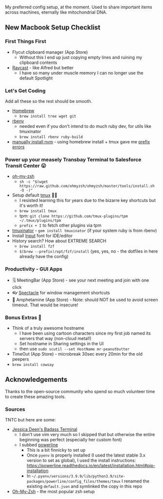 My preferred config setup, at the moment. Used to share important items across machines, eternally like mitochondrial DNA.

## New Macbook Setup Checklist

### First Things First

- Flycut clipboard manager (App Store)
  - Without this I end up just copying empty lines and ruining my clipboard contents
- [Raycast](https://www.raycast.com/) - like Alfred but better
  - I have so many under muscle memory I can no longer use the default Spotlight
  
### Let's Get Coding

Add all these so the rest should be smooth.

- [Homebrew](https://brew.sh/)
  - `brew install tree wget git`
- [rbenv](https://github.com/rbenv/rbenv#homebrew-on-macos) 
  - needed even if you don't intend to do much ruby dev, for utils like tmuxinator
  - `brew install rbenv ruby-build` 
- [manually install nvm](https://github.com/nvm-sh/nvm#install--update-script) - using homebrew install + tmux gave me [prefix errors](https://github.com/nvm-sh/nvm#macos-troubleshooting)

### Power up your measely Transbay Terminal to Salesforce Transit Center 😛

- [oh-my-zsh](https://ohmyz.sh/#install)
  - `sh -c "$(wget https://raw.github.com/ohmyzsh/ohmyzsh/master/tools/install.sh -O -)"`
- Setup default [tmux]() 🤵‍♀️
  - I resisted learning this for years due to the bizarre key shortcuts but it's worth it!
  - `brew install tmux`
  - tpm: `git clone https://github.com/tmux-plugins/tpm ~/.tmux/plugins/tpm`
  - `prefix + I` to fetch other plugins via tpm
- [tmuxinator](https://github.com/tmuxinator/tmuxinator) - `gem install tmuxinator` (if your system ruby is from rbenv)
- Install [Input](https://input.fontbureau.com/info/) font for IDE/editor
- History search? How about EXTREME SEARCH 
  - `brew install fzf`
  - `$(brew --prefix)/opt/fzf/install` (yes, yes, no - the dotfiles in here already have the config)


### Productivity - GUI Apps
- 🗓 MeetingBar (App Store) - see your next meeting and join with one click
- 👓 [Spectacle](https://www.spectacleapp.com/) for window management shortcuts
- 💊 Amphetamine (App Store) - Note: should NOT be used to avoid screen timeout. That would be insecure!

### Bonus Extras 🎁

- Think of a truly awesome hostname
  - I have been using cartoon characters since my first job named its servers that way (non-cloud metal!)
  - Set hostname in Sharing settings in the UI
  - then use `sudo scutil --set HostName mr-peanutbutter`
- TimeOut (App Store) - microbreak 30sec every 20min for the old peepers
- `brew install cowsay`

## Acknowledgements

Thanks to the open-source community who spend so much volunteer time to create these amazing tools.

### Sources

TNTC but here are some:

- [Jessica Deen's Badass Terminal](https://jessicadeen.com/macos-ohmyzsh-tmux-vim-iterm2-powerlevel9k-badass-terminal/)
  - I don't use vim very much so I skipped that but otherwise the entire beginning was perfect (especially her custom font)
  - I subbed [powerline](https://github.com/powerline/powerline)
    - This is a bit finnicky to set up
    - Once `pyenv` is properly installed (I used the latest stable 3.x version to set as global), I used the install instructions: https://powerline.readthedocs.io/en/latest/installation.html#pip-installation
    - In `~/.pyenv/versions/3.9.9/lib/python3.9/site-packages/powerline/config_files/themes/tmux` I renamed the existing `default.json` and symlinked the copy in this repo
- [Oh-My-Zsh](https://ohmyz.sh/) - the most popular zsh setup

